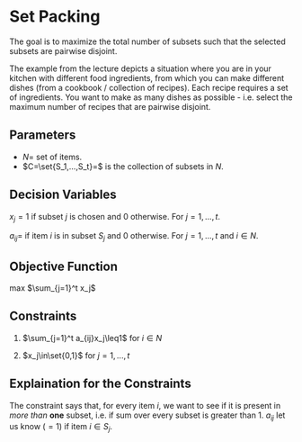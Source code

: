 # Set Packing

The goal is to maximize the total number of subsets such that the selected subsets are pairwise disjoint.

The example from the lecture depicts a situation where you are in your kitchen with different food ingredients, from which you can make different dishes (from a cookbook / collection of recipes). Each recipe requires a set of ingredients. You want to make as many dishes as possible - i.e. select the maximum number of recipes that are pairwise disjoint.

## Parameters

- $N=$ set of items.
- $C=\set{S_1,...,S_t}=$ is the collection of subsets in $N$.

## Decision Variables

$x_{j}=1$ if subset $j$ is chosen and $0$ otherwise. For $j=1,...,t$.

$a_{ij}=$ if item $i$ is in subset $S_j$ and $0$ otherwise. For $j=1,...,t$ and $i\in N$.

## Objective Function

max $\sum_{j=1}^t x_j$

## Constraints

1. $\sum_{j=1}^t a_{ij}x_j\leq1$ for $i\in N$

2. $x_j\in\set{0,1}$ for $j=1,...,t$

## Explaination for the Constraints

The constraint says that, for every item $i$, we want to see if it is present in _more than_ **one** subset, i.e. if sum over every subset is greater than $1$. $a_{ij}$ let us know ($=1$) if item $i\in S_j$.
